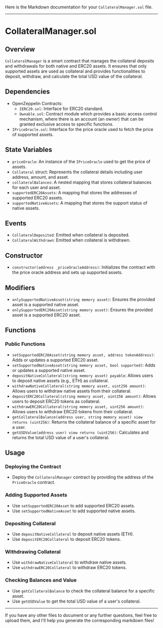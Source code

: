 Here is the Markdown documentation for your `CollateralManager.sol` file.

---

# CollateralManager.sol

## Overview
`CollateralManager` is a smart contract that manages the collateral deposits and withdrawals for both native and ERC20 assets. It ensures that only supported assets are used as collateral and provides functionalities to deposit, withdraw, and calculate the total USD value of the collateral.

## Dependencies
- OpenZeppelin Contracts:
  - `IERC20.sol`: Interface for ERC20 standard.
  - `Ownable.sol`: Contract module which provides a basic access control mechanism, where there is an account (an owner) that can be granted exclusive access to specific functions.
- `IPriceOracle.sol`: Interface for the price oracle used to fetch the price of supported assets.

## State Variables
- `priceOracle`: An instance of the `IPriceOracle` used to get the price of assets.
- `Collateral` struct: Represents the collateral details including user address, amount, and asset.
- `collateralBalances`: A nested mapping that stores collateral balances for each user and asset.
- `supportedERC20Assets`: A mapping that stores the addresses of supported ERC20 assets.
- `supportedNativeAssets`: A mapping that stores the support status of native assets.

## Events
- `CollateralDeposited`: Emitted when collateral is deposited.
- `CollateralWithdrawn`: Emitted when collateral is withdrawn.

## Constructor
- `constructor(address _priceOracleAddress)`: Initializes the contract with the price oracle address and sets up supported assets.

## Modifiers
- `onlySupportedNativeAsset(string memory asset)`: Ensures the provided asset is a supported native asset.
- `onlySupportedERC20Asset(string memory asset)`: Ensures the provided asset is a supported ERC20 asset.

## Functions
### Public Functions
- `setSupportedERC20Asset(string memory asset, address tokenAddress)`: Adds or updates a supported ERC20 asset.
- `setSupportedNativeAsset(string memory asset, bool supported)`: Adds or updates a supported native asset.
- `depositNativeCollateral(string memory asset) payable`: Allows users to deposit native assets (e.g., ETH) as collateral.
- `withdrawNativeCollateral(string memory asset, uint256 amount)`: Allows users to withdraw native assets from their collateral.
- `depositERC20Collateral(string memory asset, uint256 amount)`: Allows users to deposit ERC20 tokens as collateral.
- `withdrawERC20Collateral(string memory asset, uint256 amount)`: Allows users to withdraw ERC20 tokens from their collateral.
- `getCollateralBalance(address user, string memory asset) view returns (uint256)`: Returns the collateral balance of a specific asset for a user.
- `getUSDValue(address user) view returns (uint256)`: Calculates and returns the total USD value of a user's collateral.

## Usage
### Deploying the Contract
- Deploy the `CollateralManager` contract by providing the address of the `PriceOracle` contract.

### Adding Supported Assets
- Use `setSupportedERC20Asset` to add supported ERC20 assets.
- Use `setSupportedNativeAsset` to add supported native assets.

### Depositing Collateral
- Use `depositNativeCollateral` to deposit native assets (ETH).
- Use `depositERC20Collateral` to deposit ERC20 tokens.

### Withdrawing Collateral
- Use `withdrawNativeCollateral` to withdraw native assets.
- Use `withdrawERC20Collateral` to withdraw ERC20 tokens.

### Checking Balances and Value
- Use `getCollateralBalance` to check the collateral balance for a specific asset.
- Use `getUSDValue` to get the total USD value of a user's collateral.

---

If you have any other files to document or any further questions, feel free to upload them, and I'll help you generate the corresponding markdown files!
